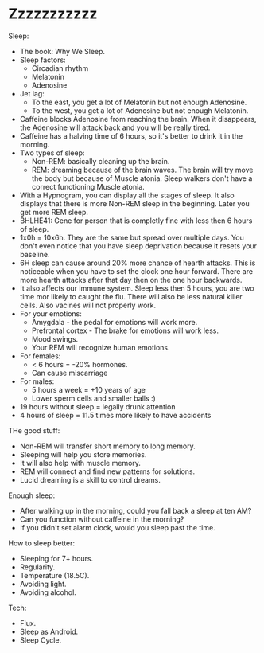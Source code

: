 # Zzzzzzzzzzz

Sleep:

* The book: Why We Sleep.
* Sleep factors:
  * Circadian rhythm
  * Melatonin
  * Adenosine
* Jet lag:
  * To the east, you get a lot of Melatonin but not enough Adenosine.
  * To the west, you get a lot of Adenosine but not enough Melatonin.
* Caffeine blocks Adenosine from reaching the brain. When it disappears, the Adenosine will attack back and you will be really tired.
* Caffeine has a halving time of 6 hours, so it's better to drink it in the morning.
* Two types of sleep:
  * Non-REM: basically cleaning up the brain.
  * REM: dreaming because of the brain waves. The brain will try move the body but because of Muscle atonia. Sleep walkers don't have a correct functioning Muscle atonia.
* With a Hypnogram, you can display all the stages of sleep. It also displays that there is more Non-REM sleep in the beginning. Later you get more REM sleep.
* BHLHE41: Gene for person that is completly fine with less then 6 hours of sleep.
* 1x0h = 10x6h. They are the same but spread over multiple days. You don't even notice that you have sleep deprivation because it resets your baseline.
* 6H sleep can cause around 20% more chance of hearth attacks. This is noticeable when you have to set the clock one hour forward. There are more hearth attacks after that day then on the one hour backwards.
* It also affects our immune system. Sleep less then 5 hours, you are two time mor likely to caught the flu. There will also be less natural killer cells. Also vacines will not properly work.
* For your emotions:
  * Amygdala - the pedal for emotions will work more.
  * Prefrontal cortex - The brake for emotions will work less.
  * Mood swings.
  * Your REM will recognize human emotions.
* For females:
  * < 6 hours = -20% hormones.
  * Can cause miscarriage
* For males:
  * 5 hours a week = +10 years of age
  * Lower sperm cells and smaller balls :)
* 19 hours without sleep = legally drunk attention
* 4 hours of sleep = 11.5 times more likely to have accidents

THe good stuff:

* Non-REM will transfer short memory to long memory.
* Sleeping will help you store memories.
* It will also help with muscle memory.
* REM will connect and find new patterns for solutions.
* Lucid dreaming is a skill to control dreams.

Enough sleep:

* After walking up in the morning, could you fall back a sleep at ten AM?
* Can you function without caffeine in the morning?
* If you didn't set alarm clock, would you sleep past the time.

How to sleep better:

* Sleeping for 7+ hours.
* Regularity.
* Temperature (18.5C).
* Avoiding light.
* Avoiding alcohol.

Tech:

* Flux.
* Sleep as Android.
* Sleep Cycle.
